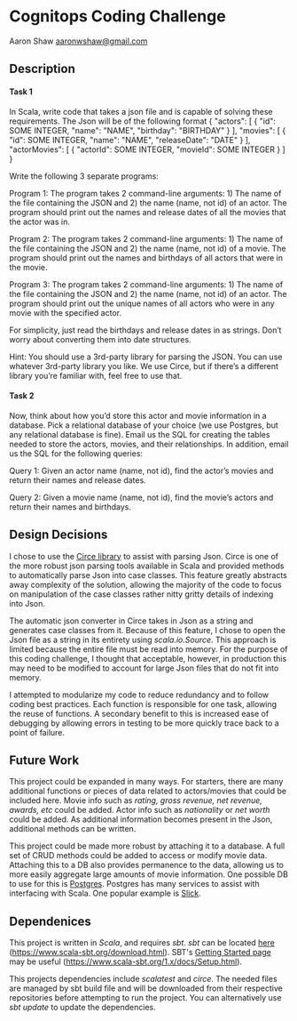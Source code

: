# Cognitops Coding Challenge

Aaron Shaw aaronwshaw@gmail.com

## Description

#### Task 1

In Scala, write code that takes a json file and is capable of solving these requirements. The Json will be of the following format
{
    "actors": [
        {
            "id": SOME INTEGER,
            "name": "NAME",
            "birthday": "BIRTHDAY"
        }
    ],
    "movies": [
        {
            "id": SOME INTEGER,
            "name": "NAME",
            "releaseDate": "DATE"
        }
    ],
    "actorMovies": [
        {
            "actorId": SOME INTEGER,
            "movieId": SOME INTEGER
        }
    ]
}

Write the following 3 separate programs:

Program 1: The program takes 2 command-line arguments: 1) The name of the file containing the JSON and 2) the name 
(name, not id) of an actor. The program should print out the names and release dates of all the movies that the actor 
was in.

Program 2: The program takes 2 command-line arguments: 1) The name of the file containing the JSON and 2) the name 
(name, not id) of a movie. The program should print out the names and birthdays of all actors that were in the movie.

Program 3: The program takes 2 command-line arguments: 1) The name of the file containing the JSON and 2) the name 
(name, not id) of an actor. The program should print out the unique names of all actors who were in any movie with 
the specified actor.

For simplicity, just read the birthdays and release dates in as strings. Don’t worry about converting them into 
date structures.

Hint: You should use a 3rd-party library for parsing the JSON. You can use whatever 3rd-party library you like. 
We use Circe, but if there’s a different library you’re familiar with, feel free to use that.



#### Task 2

Now, think about how you’d store this actor and movie information in a database. Pick a relational database of your 
choice (we use Postgres, but any relational database is fine). Email us the SQL for creating the tables needed to store 
the actors, movies, and their relationships. In addition, email us the SQL for the following queries:

Query 1: Given an actor name (name, not id), find the actor’s movies and return their names and release dates.

Query 2: Given a movie name (name, not id), find the movie’s actors and return their names and birthdays.

## Design Decisions

I chose to use the [Circe library](https://circe.github.io/circe/) to assist with parsing Json. Circe is one of the more 
robust json parsing tools available in Scala and provided methods to automatically parse Json into case classes. This 
feature greatly abstracts away complexity of the solution, allowing the majority of the code to focus on manipulation of 
the case classes rather nitty gritty details of indexing into Json.

The automatic json converter in Circe takes in Json as a string and generates case classes from it. Because of this feature, 
I chose to open the Json file as a string in its entirety using _scala.io.Source_. This approach is limited because the
entire file must be read into memory. For the purpose of this coding challenge, I thought that acceptable, however, in 
production this may need to be modified to account for large Json files that do not fit into memory.

I attempted to modularize my code to reduce redundancy and to follow coding best practices. Each function is responsible
for one task, allowing the reuse of functions. A secondary benefit to this is increased ease of debugging by allowing 
errors in testing to be more quickly trace back to a point of failure.

## Future Work

This project could be expanded in many ways. For starters, there are many additional functions or pieces of data related
to actors/movies that could be included here. Movie info such as _rating, gross revenue, net revenue, awards, etc_ could
be added. Actor info such as _nationality_ or _net worth_ could be added. As additional information becomes present in the Json,
additional methods can be written.

This project could be made more robust by attaching it to a database. A full set of CRUD methods could be added to access
or modify movie data. Attaching this to a DB also provides permanence to the data, allowing us to more easily aggregate
large amounts of movie information. One possible DB to use for this is [Postgres](https://www.postgresql.org/). 
Postgres has many services to assist with interfacing with Scala. One popular example is 
[Slick](https://scala-slick.org/doc/3.1.0/index.html).

## Dependenices

This project is written in _Scala_, and requires _sbt_.
_sbt_ can be located [here](https://www.scala-sbt.org/download.html) (https://www.scala-sbt.org/download.html).
SBT's [Getting Started page](https://www.scala-sbt.org/1.x/docs/Setup.html) may be useful (https://www.scala-sbt.org/1.x/docs/Setup.html).

This projects dependencies include _scalatest_ and _circe_. The needed files are managed by sbt build file and 
will be downloaded from their respective repositories before attempting to run the project. You can alternatively use
_sbt update_  to update the dependencies.

